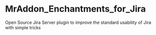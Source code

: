 # MrAddon_Enchantments_for_Jira
Open Source Jira Server plugin to improve the standard usability of Jira with simple tricks
